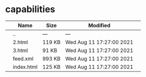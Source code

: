 capabilities
============

<table><thead><tr class="header"><th></th><th>Name</th><th>Size</th><th>Modified</th><th></th></tr></thead><tbody><tr class="odd"><td></td><td><span class="goup">..</span></td><td>—</td><td>—</td><td></td></tr><tr class="even"><td></td><td><span class="name">2.html</span></td><td>119 KB</td><td>Wed Aug 11 17:27:00 2021</td><td></td></tr><tr class="odd"><td></td><td><span class="name">3.html</span></td><td>91 KB</td><td>Wed Aug 11 17:27:00 2021</td><td></td></tr><tr class="even"><td></td><td><span class="name">feed.xml</span></td><td>993 KB</td><td>Wed Aug 11 17:27:00 2021</td><td></td></tr><tr class="odd"><td></td><td><span class="name">index.html</span></td><td>125 KB</td><td>Wed Aug 11 17:27:00 2021</td><td></td></tr></tbody></table>
